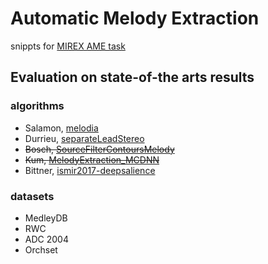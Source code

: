 # Automatic Melody Extraction
snippts for [MIREX AME task](https://www.music-ir.org/mirex/wiki/2018:Audio_Melody_Extraction)

## Evaluation on state-of-the arts results
### algorithms
- Salamon, [melodia](https://github.com/justinsalamon/audio_to_midi_melodia)
- Durrieu, [separateLeadStereo](https://github.com/HENDRIX-ZT2/separateLeadStereo)
- ~~Bosch, [SourceFilterContoursMelody](https://github.com/juanjobosch/SourceFilterContoursMelody)~~
- ~~Kum, [MelodyExtraction_MCDNN](https://github.com/keums/MelodyExtraction_MCDNN)~~
- Bittner, [ismir2017-deepsalience](https://github.com/rabitt/ismir2017-deepsalience)

### datasets
- MedleyDB
- RWC
- ADC 2004
- Orchset
